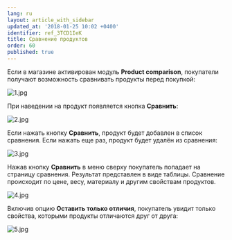 ```yaml
---
lang: ru
layout: article_with_sidebar
updated_at: '2018-01-25 10:02 +0400'
identifier: ref_3TCD1IeK
title: Сравнение продуктов
order: 60
published: true
---
```

Если в магазине активирован модуль **Product comparison**, покупатели получают возможность сравнивать продукты перед покупкой:

![1.jpg]({{site.baseurl}}/attachments/ref_3TCD1IeK/1.jpg)

При наведении на продукт появляется кнопка **Сравнить**:

![2.jpg]({{site.baseurl}}/attachments/ref_3TCD1IeK/2.jpg)

Если нажать кнопку **Сравнить**, продукт будет добавлен в список сравнения. Если нажать еще раз, продукт будет удалён из сравнения:

![3.jpg]({{site.baseurl}}/attachments/ref_3TCD1IeK/3.jpg)

Нажав кнопку **Сравнить** в меню сверху покупатель попадает на страницу сравнения. Результат представлен в виде таблицы. Сравнение происходит по цене, весу, материалу и другим свойствам продуктов.

![4.jpg]({{site.baseurl}}/attachments/ref_3TCD1IeK/4.jpg)

Включив опцию **Оставить только отличия**, покупатель увидит только свойства, которыми продукты отличаются друг от друга:

![5.jpg]({{site.baseurl}}/attachments/ref_3TCD1IeK/5.jpg)
